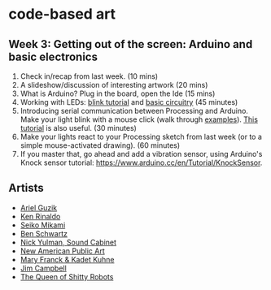 # code-based art

## Week 3: Getting out of the screen: Arduino and basic electronics

1. Check in/recap from last week. (10 mins)
2. A slideshow/discussion of interesting artwork (20 mins)
3. What is Arduino? Plug in the board, open the Ide (15 mins)
4. Working with LEDs: [blink tutorial](https://www.arduino.cc/en/Tutorial/Blink) and [basic circuitry](http://www.ladyada.net/learn/arduino/lesson3.html) (45 minutes)
5. Introducing serial communication between Processing and Arduino. Make your light blink with a mouse click (walk through [examples](https://github.com/lizzybrooks/code-based-art/tree/master/week3/examples)). [This tutorial](https://learn.sparkfun.com/tutorials/connecting-arduino-to-processing#to-arduino) is also useful. (30 minutes)
6. Make your lights react to your Processing sketch from last week (or to a simple mouse-activated drawing). (60 minutes)
7. If you master that, go ahead and add a vibration sensor, using Arduino's Knock sensor tutorial: https://www.arduino.cc/en/Tutorial/KnockSensor. 


## Artists
* [Ariel Guzik](https://vimeo.com/user8136071)
* [Ken Rinaldo](http://www.kenrinaldo.com)
* [Seiko Mikami](http://special.ycam.jp/doc/work/index_en.html)
* [Ben Schwartz](http://www.benschwartz.co/wikileaks-archive-project)
* [Nick Yulman, Sound Cabinet](http://nysoundworks.org/songcabinet/)
* [New American Public Art](http://www.newamericanpublicart.com/ourself)
* [Mary Franck & Kadet Kuhne](http://www.maryfranck.net/portfolio/carapace/)
* [Jim Campbell](http://www.jimcampbell.tv/portfolio/objects/portrait_of_rebecca/)
* [The Queen of Shitty Robots](https://www.youtube.com/watch?v=Hxdqp3N_ymU)




